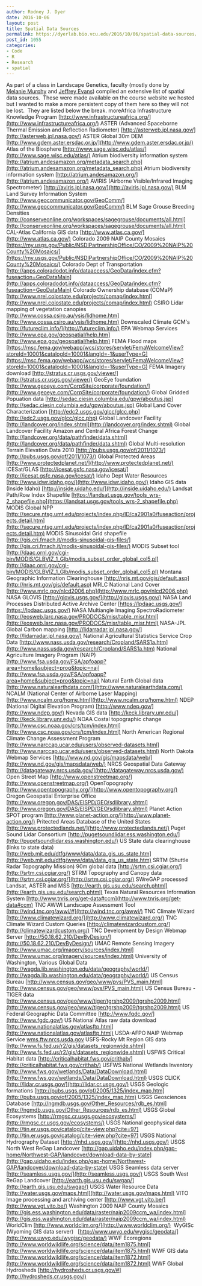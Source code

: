 ```yaml
---
author: Rodney J. Dyer
date: 2016-10-06
layout: post
title: Spatial Data Sources
permalink: https://dyerlab.bio.vcu.edu/2016/10/06/spatial-data-sources/index.html
post_id: 1055
categories: 
- Code
- R
- Research
- spatial
---
```

As part of a class in Landscape Genetics, faculty (mostly done by 
[Melanie Murphy](https://sites.google.com/site/murphylabuwyo/) and 
[Jeffrey Evans](http://www.nature.org/science-in-action/our-scientists/jeff-evans.xml)) compiled an extensive list of spatial data sources.  These were made available on the course website we hosted but I wanted to make a more persistent copy of them here so they will not be lost.  They are listed below the break.
moreAfrica
Infrastructure Knowledge Program
[http://www.infrastructureafrica.org/](http://www.infrastructureafrica.org/)
ASTER (Advanced Spaceborne
Thermal Emission and Reflection Radiometer)
[http://asterweb.jpl.nasa.gov/](http://asterweb.jpl.nasa.gov/)
ASTER
Global 30m DEM
[http://www.gdem.aster.ersdac.or.jp/](http://www.gdem.aster.ersdac.or.jp/)
Atlas of
the Biosphere
[http://www.sage.wisc.edu/atlas/](http://www.sage.wisc.edu/atlas/)
Atrium
biodiversity information system
[http://atrium.andesamazon.org/metadata_search.php](http://atrium.andesamazon.org/metadata_search.php)
Atrium biodiversity
information system
[http://atrium.andesamazon.org/](http://atrium.andesamazon.org/)
AVIRIS (Airborne
Visible/Infrared Imaging Spectrometer)
[http://aviris.jpl.nasa.gov/](http://aviris.jpl.nasa.gov/)
BLM Land
Survey Information System
[http://www.geocommunicator.gov/GeoComm/](http://www.geocommunicator.gov/GeoComm/)
BLM Sage
Grouse Breeding Densities
[http://conserveonline.org/workspaces/sagegrouse/documents/all.html](http://conserveonline.org/workspaces/sagegrouse/documents/all.html)
CAL-Atlas
California GIS data
[http://www.atlas.ca.gov/](http://www.atlas.ca.gov/)
Colorado
2009 NAIP County Mosaics
[https://my.usgs.gov/Public/NSDIPartnershipOffice/CO/2009%20NAIP%20County%20Mosaics/](https://my.usgs.gov/Public/NSDIPartnershipOffice/CO/2009%20NAIP%20County%20Mosaics/)
Colorado
Dept of Transportation
[http://apps.coloradodot.info/dataaccess/GeoData/index.cfm?fuseaction=GeoDataMain](http://apps.coloradodot.info/dataaccess/GeoData/index.cfm?fuseaction=GeoDataMain)
Colorado
Ownership database (COMaP)
[http://www.nrel.colostate.edu/projects/comap/index.html](http://www.nrel.colostate.edu/projects/comap/index.html)
CSIRO Lidar mapping of vegetation
canopies
[http://www.cossa.csiro.au/vsis/lidhome.htm](http://www.cossa.csiro.au/vsis/lidhome.htm)
Downscaled
Climate GCM's
[http://futureclim.info/](http://futureclim.info/)
EPA
Webmap Services
[http://www.epa.gov/geospatial/help.htm](http://www.epa.gov/geospatial/help.htm)
FEMA
Flood maps
[https://msc.fema.gov/webapp/wcs/stores/servlet/FemaWelcomeView?storeId=10001&catalogId=10001&langId=-1&userType=G](https://msc.fema.gov/webapp/wcs/stores/servlet/FemaWelcomeView?storeId=10001&catalogId=10001&langId=-1&userType=G)
FEMA
Imagery download
[http://stratus.cr.usgs.gov/viewer/](http://stratus.cr.usgs.gov/viewer/)
GeoEye foundation
[http://www.geoeye.com/CorpSite/corporate/foundation/](http://www.geoeye.com/CorpSite/corporate/foundation/)
Global
Gridded Popuation data
[http://sedac.ciesin.columbia.edu/gpw/aboutus.jsp](http://sedac.ciesin.columbia.edu/gpw/aboutus.jsp)
Global
Land Cover Characterization
[http://edc2.usgs.gov/glcc/glcc.php](http://edc2.usgs.gov/glcc/glcc.php)
Global Landcover
Facility
[http://landcover.org/index.shtml](http://landcover.org/index.shtml)
Global
Landcover Facility Amazon and Central Africa Forest Change
[http://landcover.org/data/pathfinder/data.shtml](http://landcover.org/data/pathfinder/data.shtml)
Global
Multi-resolution Terrain Elevation Data 2010
[http://pubs.usgs.gov/of/2011/1073/](http://pubs.usgs.gov/of/2011/1073/)
Global
Protected Areas
[http://www.protectedplanet.net/](http://www.protectedplanet.net/)
ICESat/GLAS
[http://icesat.gsfc.nasa.gov/icesat/](http://icesat.gsfc.nasa.gov/icesat/)
Idaho
Dept Water Resources
[http://www.idwr.idaho.gov/](http://www.idwr.idaho.gov/)
Idaho
GIS data (Inside Idaho)
[http://inside.uidaho.edu/](http://inside.uidaho.edu/)
Landsat
Path/Row Index Shapefile
[https://landsat.usgs.gov/tools_wrs-2_shapefile.php](https://landsat.usgs.gov/tools_wrs-2_shapefile.php)
MODIS
Global NPP
[http://secure.ntsg.umt.edu/projects/index.php/ID/ca2901a0/fuseaction/projects.detail.htm](http://secure.ntsg.umt.edu/projects/index.php/ID/ca2901a0/fuseaction/projects.detail.htm)
MODIS
Sinusoidal Grid shapefile
[http://gis.cri.fmach.it/modis-sinusoidal-gis-files/](http://gis.cri.fmach.it/modis-sinusoidal-gis-files/)
MODIS
Subset tool
[http://daac.ornl.gov/cgi-bin/MODIS/GLBVIZ_1_Glb/modis_subset_order_global_col5.pl](http://daac.ornl.gov/cgi-bin/MODIS/GLBVIZ_1_Glb/modis_subset_order_global_col5.pl)
Montana
Geographic Information Clearinghouse
[http://nris.mt.gov/gis/default.asp](http://nris.mt.gov/gis/default.asp)
MRLC
National Land Cover
[http://www.mrlc.gov/nlcd2006.php](http://www.mrlc.gov/nlcd2006.php)
NASA GLOVIS
[http://glovis.usgs.gov/](http://glovis.usgs.gov/)
NASA
Land Processes Distributed Active Archive Center
[https://lpdaac.usgs.gov/](https://lpdaac.usgs.gov/)
NASA Multiangle Imaging
SpectroRadiometer
[http://eosweb.larc.nasa.gov/PRODOCS/misr/table_misr.html](http://eosweb.larc.nasa.gov/PRODOCS/misr/table_misr.html)
NASA-JPL Global Carbon mapping
[http://lidarradar.jpl.nasa.gov/](http://lidarradar.jpl.nasa.gov/)
National
Agricultural Statistics Service Crop Data
[http://www.nass.usda.gov/research/Cropland/SARS1a.htm](http://www.nass.usda.gov/research/Cropland/SARS1a.htm)
National Agriculture Imagery
Program (NAIP)
[http://www.fsa.usda.gov/FSA/apfoapp?area=home&subject=prog&topic=nai](http://www.fsa.usda.gov/FSA/apfoapp?area=home&subject=prog&topic=nai)
Natural
Earth Global data
[http://www.naturalearthdata.com/](http://www.naturalearthdata.com/)
NCALM (National Center of Airborne Laser
Mapping)
[http://www.ncalm.org/home.html](http://www.ncalm.org/home.html)
NDEP (National Digital Elevation Program)
[http://www.ndep.gov/](http://www.ndep.gov/)
Nevada
GIS data
[http://keck.library.unr.edu/](http://keck.library.unr.edu/)
NOAA Costal topographic change
[http://www.csc.noaa.gov/crs/tcm/index.html](http://www.csc.noaa.gov/crs/tcm/index.html)
North
American Regional Climate Change Assessment Program
[http://www.narccap.ucar.edu/users/observed-datasets.html](http://www.narccap.ucar.edu/users/observed-datasets.html)
North
Dakota Webmap Services
[http://www.nd.gov/gis/mapsdata/web/](http://www.nd.gov/gis/mapsdata/web/)
NRCS
Geospatial Data Gateway
[http://datagateway.nrcs.usda.gov/](http://datagateway.nrcs.usda.gov/)
Open
Street Map
[http://www.openstreetmap.org/](http://www.openstreetmap.org/)
OpenTopography
[http://www.opentopography.org/](http://www.opentopography.org/)
Oregon
Geospatial Enterprise Office
[http://www.oregon.gov/DAS/EISPD/GEO/sdlibrary.shtml](http://www.oregon.gov/DAS/EISPD/GEO/sdlibrary.shtml)
Planet Action SPOT
program
[http://www.planet-action.org/](http://www.planet-action.org/)
Pritected
Areas Database of the United States
[http://www.protectedlands.net/](http://www.protectedlands.net/)
Puget Sound Lidar Consortium
[http://pugetsoundlidar.ess.washington.edu/](http://pugetsoundlidar.ess.washington.edu/)
US State data clearinghouse (links to state data)
[http://web.mit.edu/dtfg/www/data/data_gis_us_state.htm](http://web.mit.edu/dtfg/www/data/data_gis_us_state.htm)
SRTM (Shuttle Radar Topography Mission)
90m global data
[http://srtm.csi.cgiar.org/](http://srtm.csi.cgiar.org/)
STRM
Topography and Canopy data
[http://srtm.csi.cgiar.org/](http://srtm.csi.cgiar.org/)
SWreGAP processed Landsat,
ASTER and MSS
[http://earth.gis.usu.edu/search.phtml](http://earth.gis.usu.edu/search.phtml)
Texas
Natural Resources Information System
[http://www.tnris.org/get-data#ccm](http://www.tnris.org/get-data#ccm)
TNC AWWI
Landscape Assessment Tool
[http://wind.tnc.org/awwi/#](http://wind.tnc.org/awwi/)
TNC
Climate Wizard
[http://www.climatewizard.org/](http://www.climatewizard.org/)
TNC
Climate Wizard Custom Queries
[http://climatewizardcustom.org/](http://climatewizardcustom.org/)
TNC
Development by Design Webmap Server
[http://50.18.62.210/DevByDesign/](http://50.18.62.210/DevByDesign/)
UMAC
Remote Sensing Imagery
[http://www.umac.org/imagery/sources/index.html](http://www.umac.org/imagery/sources/index.html)
University
of Washington, Various Global Data
[http://wagda.lib.washington.edu/data/geography/world/](http://wagda.lib.washington.edu/data/geography/world/)
US
Census Bureau
[http://www.census.gov/geo/www/pvs/PVS_main.html](http://www.census.gov/geo/www/pvs/PVS_main.html)
US
Census Bureau - TIGER data
[http://www.census.gov/geo/www/tiger/tgrshp2009/tgrshp2009.html](http://www.census.gov/geo/www/tiger/tgrshp2009/tgrshp2009.html)
US
Federal Geographic Data Committee
[http://www.fgdc.gov/](http://www.fgdc.gov/)
US
National Atlas raw data download
[http://www.nationalatlas.gov/atlasftp.html](http://www.nationalatlas.gov/atlasftp.html)
USDA-AFPO
NAIP Webmap Service
[wms.ftw.nrcs.usda.gov](wms.ftw.nrcs.usda.gov)
USFS-Rocky
Mt Region GIS data
[http://www.fs.fed.us/r2/gis/datasets_regionwide.shtml](http://www.fs.fed.us/r2/gis/datasets_regionwide.shtml)
USFWS
Critical Habitat data
[http://criticalhabitat.fws.gov/crithab/](http://criticalhabitat.fws.gov/crithab/)
USFWS
National Wetlands Inventory
[http://www.fws.gov/wetlands/Data/DataDownload.html](http://www.fws.gov/wetlands/Data/DataDownload.html)
USGS CLICK
[http://lidar.cr.usgs.gov/](http://lidar.cr.usgs.gov/)
USGS
Geologic formations
[http://pubs.usgs.gov/of/2005/1325/index_map.htm](http://pubs.usgs.gov/of/2005/1325/index_map.htm)
USGS
Geosciences Database
[http://ngmdb.usgs.gov/Other_Resources/rdb_es.html](http://ngmdb.usgs.gov/Other_Resources/rdb_es.html)
USGS
Global Ecosystems
[http://rmgsc.cr.usgs.gov/ecosystems/](http://rmgsc.cr.usgs.gov/ecosystems/)
USGS
National geophysical data
[http://tin.er.usgs.gov/catalog/cite-view.php?cite=97](http://tin.er.usgs.gov/catalog/cite-view.php?cite=97)
USGS
National Hydrography Dataset
[http://nhd.usgs.gov/](http://nhd.usgs.gov/)
USGS
North West ReGap Landcover
[http://gap.uidaho.edu/index.php/gap-home/Northwest-GAP/landcover/download-data-by-state](http://gap.uidaho.edu/index.php/gap-home/Northwest-GAP/landcover/download-data-by-state)
USGS
Seamless data server
[http://seamless.usgs.gov/](http://seamless.usgs.gov/)
USGS
South West ReGap Landcover
[http://earth.gis.usu.edu/swgap/](http://earth.gis.usu.edu/swgap/)
USGS
Water Resource Data
[http://water.usgs.gov/maps.html](http://water.usgs.gov/maps.html)
VITO Image processing and
archiving center
[http://www.vgt.vito.be/](http://www.vgt.vito.be/)
Washington
2009 NAIP County Mosaics
[http://gis.ess.washington.edu/data/raster/naip2009ccm_wa/index.html](http://gis.ess.washington.edu/data/raster/naip2009ccm_wa/index.html)
WorldClim
[http://www.worldclim.org/](http://www.worldclim.org/)
 WyGISc (Wyoming GIS data server)
 
[http://www.uwyo.edu/wygisc/geodata/](http://www.uwyo.edu/wygisc/geodata/)
WWF
Ecoregions
[http://www.worldwildlife.org/science/data/item1875.html](http://www.worldwildlife.org/science/data/item1875.html)
WWF GIS
data
[http://www.worldwildlife.org/science/data/item1872.html](http://www.worldwildlife.org/science/data/item1872.html)
WWF
Global Hydrosheds
[http://hydrosheds.cr.usgs.gov/#](http://hydrosheds.cr.usgs.gov/)
 
